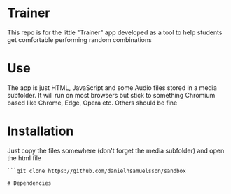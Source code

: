 # Trainer

This repo is for the little "Trainer" app developed as a tool to help students get comfortable performing random combinations

# Use

The app is just HTML, JavaScript and some Audio files stored in a media subfolder.  It will run on most browsers but stick to something Chromium based like Chrome, Edge, Opera etc.  Others should be fine 

# Installation

Just copy the files somewhere (don't forget the media subfolder) and open the html file

```git init 
```git clone https://github.com/danielhsamuelsson/sandbox

# Dependencies

